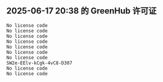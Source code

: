 ## 2025-06-17 20:38 的 GreenHub 许可证
```
No license code
No license code
No license code
No license code
No license code
No license code
No license code
SW2e-EElv-kCgk-4vC8-D307
No license code
No license code
```
